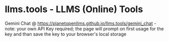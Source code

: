 # llms.tools  - LLMS (Online) Tools


Gemini Chat @ <https://planetopenllms.github.io/llms.tools/gemini_chat>   - note: your own API Key required; the page will prompt on first usage for the key and than save the key to your browser's local storage

